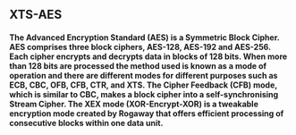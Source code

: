 ## XTS-AES
#### The Advanced Encryption Standard (AES) is a Symmetric Block Cipher. AES comprises three block ciphers, AES-128, AES-192 and AES-256. Each cipher encrypts and decrypts data in blocks of 128 bits. When more than 128 bits are processed the method used is known as a mode of operation and there are different modes for different purposes such as ECB, CBC, OFB, CFB, CTR, and XTS. The Cipher Feedback (CFB) mode, which is similar to CBC, makes a block cipher into a self-synchronising Stream Cipher. The XEX mode (XOR-Encrypt-XOR) is a tweakable encryption mode created by Rogaway that offers efficient processing of consecutive blocks within one data unit.

